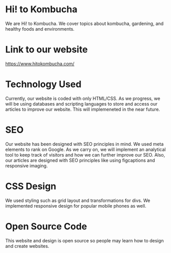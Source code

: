 # Hi! to Kombucha
We are Hi! to Kombucha. We cover topics about kombucha, gardening, and healthy foods and environments. 

# Link to our website
https://www.hitokombucha.com/

# Technology Used
Currently, our website is coded with only HTML/CSS. As we progress, we will be using databases and scripting languages to store and access our articles to improve our website. This will implemeneted in the near future. 

# SEO 
Our website has been designed with SEO principles in mind. We used meta elements to rank on Google. As we carry on, we will implement an analytical tool to keep track of visitors and how we can further improve our SEO. Also, our articles are designed with SEO principles like using figcaptions and responsive imaging. 

# CSS Design
We used styling such as grid layout and transformations for divs. We implemented responsive design for popular mobile phones as well. 

# Open Source Code
This website and design is open source so people may learn how to design and create websites. 
